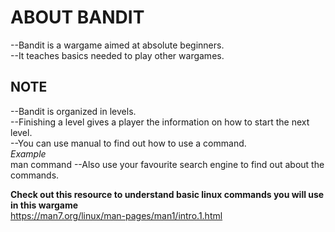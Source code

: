 # ABOUT BANDIT

--Bandit is a wargame  aimed at absolute beginners.\
--It teaches basics needed to play other wargames.

## NOTE

--Bandit is organized in levels.\
--Finishing a level gives a player the information on how to start the next level.\
--You can use manual to find out how to use a command.\
    *Example* \
    man command
--Also use your favourite search engine to find out about the commands.

**Check out this resource to understand basic linux commands you will use in this wargame** \
<https://man7.org/linux/man-pages/man1/intro.1.html>

